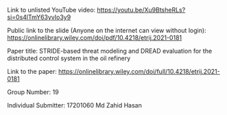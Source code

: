 Link to unlisted YouTube video:
https://youtu.be/Xu9BtsheRLs?si=0s4lTmY63yvIo3y9

Public link to the slide (Anyone on the internet can view without login):
https://onlinelibrary.wiley.com/doi/pdf/10.4218/etrij.2021-0181

Paper title:
STRIDE-based threat modeling and DREAD evaluation for the distributed control system in the oil refinery

Link to the paper:
https://onlinelibrary.wiley.com/doi/full/10.4218/etrij.2021-0181

Group Number:
19

Individual Submitter:
17201060 Md Zahid Hasan
